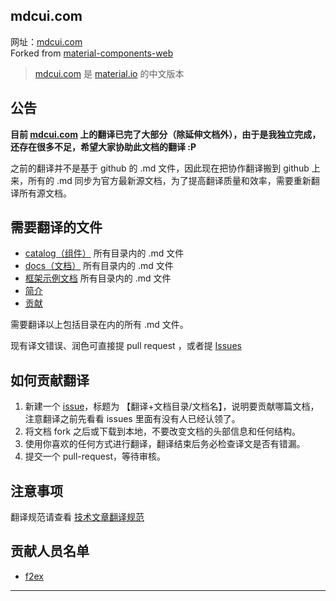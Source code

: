 ## mdcui.com

网址：[mdcui.com](http://mdcui.com/)  
Forked from [material-components-web](https://github.com/material-components/material-components-web)  
> [mdcui.com](http://mdcui.com/) 是 [material.io](https://www.material.io/) 的中文版本

## 公告

**目前 [mdcui.com](http://mdcui.com/) 上的翻译已完了大部分（除延伸文档外），由于是我独立完成，还存在很多不足，希望大家协助此文档的翻译 :P**

之前的翻译并不是基于 github 的 .md 文件，因此现在把协作翻译搬到 github 上来，所有的 .md 同步为官方最新源文档，为了提高翻译质量和效率，需要重新翻译所有源文档。

## 需要翻译的文件

*   [catalog（组件）](https://github.com/f2ex/MDC-Web-cn/tree/master/packages) 所有目录内的 .md 文件
*   [docs（文档）](https://github.com/f2ex/MDC-Web-cn/tree/master/docs) 所有目录内的 .md 文件
*   [框架示例文档](https://github.com/f2ex/MDC-Web-cn/tree/master/framework-examples) 所有目录内的 .md 文件
* [简介](https://github.com/f2ex/MDC-Web-cn/blob/master/index.md)
* [贡献](https://github.com/f2ex/MDC-Web-cn/blob/master/CONTRIBUTING.md)

需要翻译以上包括目录在内的所有 .md 文件。

现有译文错误、润色可直接提 pull request ，或者提 [Issues](https://github.com/f2ex/MDC-Web-cn/issues)

## 如何贡献翻译

1. 新建一个 [issue](https://github.com/f2ex/MDC-Web-cn/issues)，标题为 【翻译+文档目录/文档名】，说明要贡献哪篇文档，注意翻译之前先看看 issues 里面有没有人已经认领了。
2. 将文档 fork 之后或下载到本地，不要改变文档的头部信息和任何结构。
3. 使用你喜欢的任何方式进行翻译，翻译结束后务必检查译文是否有错漏。
4. 提交一个 pull-request，等待审核。

## 注意事项

翻译规范请查看 [技术文章翻译规范](https://github.com/f2ex/MDC-Web-cn/issues/1)

## 贡献人员名单
* [f2ex](https://github.com/f2ex/)

* * *

